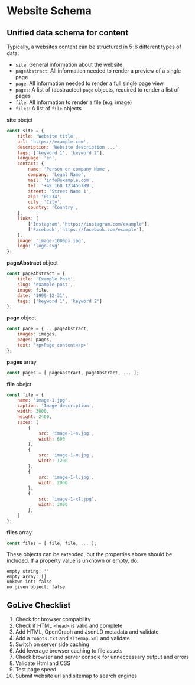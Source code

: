 # Website Schema

## Unified data schema for content

Typically, a websites content can be structured in 5-6 different types of data:
- `site`: General information about the website
- `pageAbstract`: All information needed to render a preview of a single page
- `page`: All information needed to render a full single page view
- `pages`: A list of (abstracted) `page` objects, required to render a list of pages
- `file`: All information to render a file (e.g. image)
- `files`: A list of `file` objects

**site** obejct
```js
const site = {
    title: 'Website title',
    url: 'https://example.com',
    description: 'Website description ...',
    tags: ['keyword 1', 'keyword 2'],
    language: 'en',
    contact: {
        name: 'Person or company Name',
        company: 'Legal Name',
        mail: 'info@example.com',
        tel: '+49 160 123456789',
        street: 'Street Name 1',
        zip: '01234',
        city: 'City',
        country: 'Country',
    },
    links: [
        ['Instagram','https://instagram.com/example'],
        ['Facebook','https://facebook.com/example'],
    ],
    image: 'image-1000px.jpg',
    logo: 'logo.svg'
};
```

**pageAbstract** object
```js
const pageAbstract = {
    title: 'Example Post',
    slug: 'example-post',
    image: file,
    date: '1999-12-31',
    tags: ['keyword 1', 'keyword 2']
};
```

**page** object
```js
const page = { ...pageAbstract,
    images: images,
    pages: pages,
    text: '<p>Page content</p>'
};
```

**pages** array
```js
const pages = [ pageAbstract, pageAbstract, ... ];
```

**file** obejct
```js
const file = {
    name: 'image-1.jpg',
    caption: 'Image description',
    width: 3000,
    height: 2400,
    sizes: [
        {
            src: 'image-1-s.jpg',
            width: 600
        },
        {
            src: 'image-1-m.jpg',
            width: 1200
        },
        {
            src: 'image-1-l.jpg',
            width: 2000
        },
        {
            src: 'image-1-xl.jpg',
            width: 3000
        },
    ]
};
```

**files** array
```js
const files = [ file, file, ... ];
```

These objects can be extended, but the properties above should be included.
If a property value is unknown or empty, do:
```
empty string: ''
empty array: []
unkown int: false
no given object: false
```

## GoLive Checklist
1. Check for browser compability
2. Check if HTML `<head>` is valid and complete
3. Add HTML, OpenGraph and JsonLD metadata and validate
4. Add a `robots.txt` and `sitemap.xml` and validate
5. Switch on server side caching
6. Add leverage browser caching to file assets
7. Check browser and server console for unneccessary output and errors
8. Validate Html and CSS
9. Test page speed
10. Submit website url and sitemap to search engines
